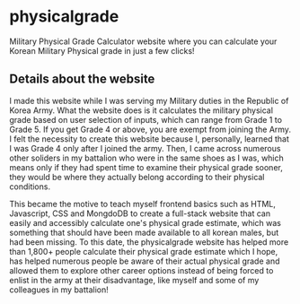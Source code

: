 # physicalgrade
Military Physical Grade Calculator website where you can calculate your Korean Military Physical grade in just a few clicks!

## Details about the website
I made this website while I was serving my Military duties in the Republic of Korea Army. What the website does is it calculates the military physical grade based on user
selection of inputs, which can range from Grade 1 to Grade 5. If you get Grade 4 or above, you are exempt from joining the Army. I felt the necessity to create this website
because I, personally, learned that I was Grade 4 only after I joined the army. Then, I came across numerous other soliders in my battalion who were in the same shoes as I was, which means
only if they had spent time to examine their physical grade sooner, they would be where they actually belong according to their physical conditions. 

This became the motive to
teach myself frontend basics such as HTML, Javascript, CSS and MongdoDB to create a full-stack website that can easily and accessibly calculate one's physical grade estimate, which was something that should have been made 
available to all korean males, but had been missing. To this date, the physicalgrade website has helped more than 1,800+ people calculate their physical grade estimate which I hope, has helped numerous people be aware of their actual physical grade and
allowed them to explore other career options instead of being forced to enlist in the army at their disadvantage, like myself and some of my colleagues in my battalion! 
